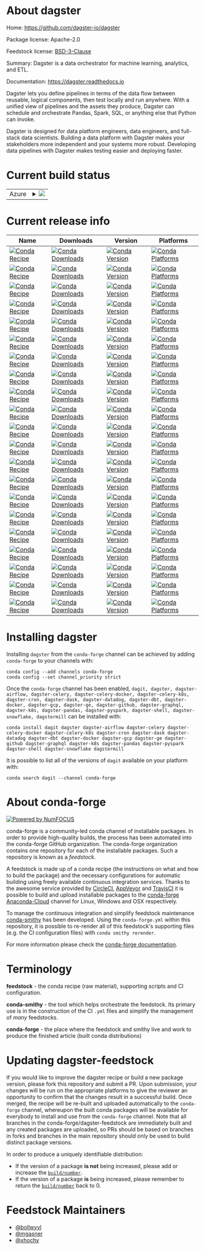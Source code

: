 About dagster
=============

Home: https://github.com/dagster-io/dagster

Package license: Apache-2.0

Feedstock license: [BSD-3-Clause](https://github.com/conda-forge/dagster-feedstock/blob/master/LICENSE.txt)

Summary: Dagster is a data orchestrator for machine learning, analytics, and ETL.

Documentation: https://dagster.readthedocs.io

Dagster lets you define pipelines in terms of the data flow between reusable, logical components,
then test locally and run anywhere. With a unified view of pipelines and the assets they produce,
Dagster can schedule and orchestrate Pandas, Spark, SQL, or anything else that Python can invoke.

Dagster is designed for data platform engineers, data engineers, and full-stack data scientists.
Building a data platform with Dagster makes your stakeholders more independent and your systems
more robust. Developing data pipelines with Dagster makes testing easier and deploying faster.


Current build status
====================


<table>
    
  <tr>
    <td>Azure</td>
    <td>
      <details>
        <summary>
          <a href="https://dev.azure.com/conda-forge/feedstock-builds/_build/latest?definitionId=8550&branchName=master">
            <img src="https://dev.azure.com/conda-forge/feedstock-builds/_apis/build/status/dagster-feedstock?branchName=master">
          </a>
        </summary>
        <table>
          <thead><tr><th>Variant</th><th>Status</th></tr></thead>
          <tbody><tr>
              <td>linux_64_python3.6.____cpython</td>
              <td>
                <a href="https://dev.azure.com/conda-forge/feedstock-builds/_build/latest?definitionId=8550&branchName=master">
                  <img src="https://dev.azure.com/conda-forge/feedstock-builds/_apis/build/status/dagster-feedstock?branchName=master&jobName=linux&configuration=linux_64_python3.6.____cpython" alt="variant">
                </a>
              </td>
            </tr><tr>
              <td>linux_64_python3.7.____cpython</td>
              <td>
                <a href="https://dev.azure.com/conda-forge/feedstock-builds/_build/latest?definitionId=8550&branchName=master">
                  <img src="https://dev.azure.com/conda-forge/feedstock-builds/_apis/build/status/dagster-feedstock?branchName=master&jobName=linux&configuration=linux_64_python3.7.____cpython" alt="variant">
                </a>
              </td>
            </tr><tr>
              <td>linux_64_python3.8.____cpython</td>
              <td>
                <a href="https://dev.azure.com/conda-forge/feedstock-builds/_build/latest?definitionId=8550&branchName=master">
                  <img src="https://dev.azure.com/conda-forge/feedstock-builds/_apis/build/status/dagster-feedstock?branchName=master&jobName=linux&configuration=linux_64_python3.8.____cpython" alt="variant">
                </a>
              </td>
            </tr><tr>
              <td>linux_64_python3.9.____cpython</td>
              <td>
                <a href="https://dev.azure.com/conda-forge/feedstock-builds/_build/latest?definitionId=8550&branchName=master">
                  <img src="https://dev.azure.com/conda-forge/feedstock-builds/_apis/build/status/dagster-feedstock?branchName=master&jobName=linux&configuration=linux_64_python3.9.____cpython" alt="variant">
                </a>
              </td>
            </tr><tr>
              <td>osx_64_python3.6.____cpython</td>
              <td>
                <a href="https://dev.azure.com/conda-forge/feedstock-builds/_build/latest?definitionId=8550&branchName=master">
                  <img src="https://dev.azure.com/conda-forge/feedstock-builds/_apis/build/status/dagster-feedstock?branchName=master&jobName=osx&configuration=osx_64_python3.6.____cpython" alt="variant">
                </a>
              </td>
            </tr><tr>
              <td>osx_64_python3.7.____cpython</td>
              <td>
                <a href="https://dev.azure.com/conda-forge/feedstock-builds/_build/latest?definitionId=8550&branchName=master">
                  <img src="https://dev.azure.com/conda-forge/feedstock-builds/_apis/build/status/dagster-feedstock?branchName=master&jobName=osx&configuration=osx_64_python3.7.____cpython" alt="variant">
                </a>
              </td>
            </tr><tr>
              <td>osx_64_python3.8.____cpython</td>
              <td>
                <a href="https://dev.azure.com/conda-forge/feedstock-builds/_build/latest?definitionId=8550&branchName=master">
                  <img src="https://dev.azure.com/conda-forge/feedstock-builds/_apis/build/status/dagster-feedstock?branchName=master&jobName=osx&configuration=osx_64_python3.8.____cpython" alt="variant">
                </a>
              </td>
            </tr><tr>
              <td>osx_64_python3.9.____cpython</td>
              <td>
                <a href="https://dev.azure.com/conda-forge/feedstock-builds/_build/latest?definitionId=8550&branchName=master">
                  <img src="https://dev.azure.com/conda-forge/feedstock-builds/_apis/build/status/dagster-feedstock?branchName=master&jobName=osx&configuration=osx_64_python3.9.____cpython" alt="variant">
                </a>
              </td>
            </tr><tr>
              <td>win_64_python3.6.____cpython</td>
              <td>
                <a href="https://dev.azure.com/conda-forge/feedstock-builds/_build/latest?definitionId=8550&branchName=master">
                  <img src="https://dev.azure.com/conda-forge/feedstock-builds/_apis/build/status/dagster-feedstock?branchName=master&jobName=win&configuration=win_64_python3.6.____cpython" alt="variant">
                </a>
              </td>
            </tr><tr>
              <td>win_64_python3.7.____cpython</td>
              <td>
                <a href="https://dev.azure.com/conda-forge/feedstock-builds/_build/latest?definitionId=8550&branchName=master">
                  <img src="https://dev.azure.com/conda-forge/feedstock-builds/_apis/build/status/dagster-feedstock?branchName=master&jobName=win&configuration=win_64_python3.7.____cpython" alt="variant">
                </a>
              </td>
            </tr><tr>
              <td>win_64_python3.8.____cpython</td>
              <td>
                <a href="https://dev.azure.com/conda-forge/feedstock-builds/_build/latest?definitionId=8550&branchName=master">
                  <img src="https://dev.azure.com/conda-forge/feedstock-builds/_apis/build/status/dagster-feedstock?branchName=master&jobName=win&configuration=win_64_python3.8.____cpython" alt="variant">
                </a>
              </td>
            </tr><tr>
              <td>win_64_python3.9.____cpython</td>
              <td>
                <a href="https://dev.azure.com/conda-forge/feedstock-builds/_build/latest?definitionId=8550&branchName=master">
                  <img src="https://dev.azure.com/conda-forge/feedstock-builds/_apis/build/status/dagster-feedstock?branchName=master&jobName=win&configuration=win_64_python3.9.____cpython" alt="variant">
                </a>
              </td>
            </tr>
          </tbody>
        </table>
      </details>
    </td>
  </tr>
</table>

Current release info
====================

| Name | Downloads | Version | Platforms |
| --- | --- | --- | --- |
| [![Conda Recipe](https://img.shields.io/badge/recipe-dagit-green.svg)](https://anaconda.org/conda-forge/dagit) | [![Conda Downloads](https://img.shields.io/conda/dn/conda-forge/dagit.svg)](https://anaconda.org/conda-forge/dagit) | [![Conda Version](https://img.shields.io/conda/vn/conda-forge/dagit.svg)](https://anaconda.org/conda-forge/dagit) | [![Conda Platforms](https://img.shields.io/conda/pn/conda-forge/dagit.svg)](https://anaconda.org/conda-forge/dagit) |
| [![Conda Recipe](https://img.shields.io/badge/recipe-dagster-green.svg)](https://anaconda.org/conda-forge/dagster) | [![Conda Downloads](https://img.shields.io/conda/dn/conda-forge/dagster.svg)](https://anaconda.org/conda-forge/dagster) | [![Conda Version](https://img.shields.io/conda/vn/conda-forge/dagster.svg)](https://anaconda.org/conda-forge/dagster) | [![Conda Platforms](https://img.shields.io/conda/pn/conda-forge/dagster.svg)](https://anaconda.org/conda-forge/dagster) |
| [![Conda Recipe](https://img.shields.io/badge/recipe-dagster--airflow-green.svg)](https://anaconda.org/conda-forge/dagster-airflow) | [![Conda Downloads](https://img.shields.io/conda/dn/conda-forge/dagster-airflow.svg)](https://anaconda.org/conda-forge/dagster-airflow) | [![Conda Version](https://img.shields.io/conda/vn/conda-forge/dagster-airflow.svg)](https://anaconda.org/conda-forge/dagster-airflow) | [![Conda Platforms](https://img.shields.io/conda/pn/conda-forge/dagster-airflow.svg)](https://anaconda.org/conda-forge/dagster-airflow) |
| [![Conda Recipe](https://img.shields.io/badge/recipe-dagster--celery-green.svg)](https://anaconda.org/conda-forge/dagster-celery) | [![Conda Downloads](https://img.shields.io/conda/dn/conda-forge/dagster-celery.svg)](https://anaconda.org/conda-forge/dagster-celery) | [![Conda Version](https://img.shields.io/conda/vn/conda-forge/dagster-celery.svg)](https://anaconda.org/conda-forge/dagster-celery) | [![Conda Platforms](https://img.shields.io/conda/pn/conda-forge/dagster-celery.svg)](https://anaconda.org/conda-forge/dagster-celery) |
| [![Conda Recipe](https://img.shields.io/badge/recipe-dagster--celery--docker-green.svg)](https://anaconda.org/conda-forge/dagster-celery-docker) | [![Conda Downloads](https://img.shields.io/conda/dn/conda-forge/dagster-celery-docker.svg)](https://anaconda.org/conda-forge/dagster-celery-docker) | [![Conda Version](https://img.shields.io/conda/vn/conda-forge/dagster-celery-docker.svg)](https://anaconda.org/conda-forge/dagster-celery-docker) | [![Conda Platforms](https://img.shields.io/conda/pn/conda-forge/dagster-celery-docker.svg)](https://anaconda.org/conda-forge/dagster-celery-docker) |
| [![Conda Recipe](https://img.shields.io/badge/recipe-dagster--celery--k8s-green.svg)](https://anaconda.org/conda-forge/dagster-celery-k8s) | [![Conda Downloads](https://img.shields.io/conda/dn/conda-forge/dagster-celery-k8s.svg)](https://anaconda.org/conda-forge/dagster-celery-k8s) | [![Conda Version](https://img.shields.io/conda/vn/conda-forge/dagster-celery-k8s.svg)](https://anaconda.org/conda-forge/dagster-celery-k8s) | [![Conda Platforms](https://img.shields.io/conda/pn/conda-forge/dagster-celery-k8s.svg)](https://anaconda.org/conda-forge/dagster-celery-k8s) |
| [![Conda Recipe](https://img.shields.io/badge/recipe-dagster--cron-green.svg)](https://anaconda.org/conda-forge/dagster-cron) | [![Conda Downloads](https://img.shields.io/conda/dn/conda-forge/dagster-cron.svg)](https://anaconda.org/conda-forge/dagster-cron) | [![Conda Version](https://img.shields.io/conda/vn/conda-forge/dagster-cron.svg)](https://anaconda.org/conda-forge/dagster-cron) | [![Conda Platforms](https://img.shields.io/conda/pn/conda-forge/dagster-cron.svg)](https://anaconda.org/conda-forge/dagster-cron) |
| [![Conda Recipe](https://img.shields.io/badge/recipe-dagster--dask-green.svg)](https://anaconda.org/conda-forge/dagster-dask) | [![Conda Downloads](https://img.shields.io/conda/dn/conda-forge/dagster-dask.svg)](https://anaconda.org/conda-forge/dagster-dask) | [![Conda Version](https://img.shields.io/conda/vn/conda-forge/dagster-dask.svg)](https://anaconda.org/conda-forge/dagster-dask) | [![Conda Platforms](https://img.shields.io/conda/pn/conda-forge/dagster-dask.svg)](https://anaconda.org/conda-forge/dagster-dask) |
| [![Conda Recipe](https://img.shields.io/badge/recipe-dagster--datadog-green.svg)](https://anaconda.org/conda-forge/dagster-datadog) | [![Conda Downloads](https://img.shields.io/conda/dn/conda-forge/dagster-datadog.svg)](https://anaconda.org/conda-forge/dagster-datadog) | [![Conda Version](https://img.shields.io/conda/vn/conda-forge/dagster-datadog.svg)](https://anaconda.org/conda-forge/dagster-datadog) | [![Conda Platforms](https://img.shields.io/conda/pn/conda-forge/dagster-datadog.svg)](https://anaconda.org/conda-forge/dagster-datadog) |
| [![Conda Recipe](https://img.shields.io/badge/recipe-dagster--dbt-green.svg)](https://anaconda.org/conda-forge/dagster-dbt) | [![Conda Downloads](https://img.shields.io/conda/dn/conda-forge/dagster-dbt.svg)](https://anaconda.org/conda-forge/dagster-dbt) | [![Conda Version](https://img.shields.io/conda/vn/conda-forge/dagster-dbt.svg)](https://anaconda.org/conda-forge/dagster-dbt) | [![Conda Platforms](https://img.shields.io/conda/pn/conda-forge/dagster-dbt.svg)](https://anaconda.org/conda-forge/dagster-dbt) |
| [![Conda Recipe](https://img.shields.io/badge/recipe-dagster--docker-green.svg)](https://anaconda.org/conda-forge/dagster-docker) | [![Conda Downloads](https://img.shields.io/conda/dn/conda-forge/dagster-docker.svg)](https://anaconda.org/conda-forge/dagster-docker) | [![Conda Version](https://img.shields.io/conda/vn/conda-forge/dagster-docker.svg)](https://anaconda.org/conda-forge/dagster-docker) | [![Conda Platforms](https://img.shields.io/conda/pn/conda-forge/dagster-docker.svg)](https://anaconda.org/conda-forge/dagster-docker) |
| [![Conda Recipe](https://img.shields.io/badge/recipe-dagster--gcp-green.svg)](https://anaconda.org/conda-forge/dagster-gcp) | [![Conda Downloads](https://img.shields.io/conda/dn/conda-forge/dagster-gcp.svg)](https://anaconda.org/conda-forge/dagster-gcp) | [![Conda Version](https://img.shields.io/conda/vn/conda-forge/dagster-gcp.svg)](https://anaconda.org/conda-forge/dagster-gcp) | [![Conda Platforms](https://img.shields.io/conda/pn/conda-forge/dagster-gcp.svg)](https://anaconda.org/conda-forge/dagster-gcp) |
| [![Conda Recipe](https://img.shields.io/badge/recipe-dagster--ge-green.svg)](https://anaconda.org/conda-forge/dagster-ge) | [![Conda Downloads](https://img.shields.io/conda/dn/conda-forge/dagster-ge.svg)](https://anaconda.org/conda-forge/dagster-ge) | [![Conda Version](https://img.shields.io/conda/vn/conda-forge/dagster-ge.svg)](https://anaconda.org/conda-forge/dagster-ge) | [![Conda Platforms](https://img.shields.io/conda/pn/conda-forge/dagster-ge.svg)](https://anaconda.org/conda-forge/dagster-ge) |
| [![Conda Recipe](https://img.shields.io/badge/recipe-dagster--github-green.svg)](https://anaconda.org/conda-forge/dagster-github) | [![Conda Downloads](https://img.shields.io/conda/dn/conda-forge/dagster-github.svg)](https://anaconda.org/conda-forge/dagster-github) | [![Conda Version](https://img.shields.io/conda/vn/conda-forge/dagster-github.svg)](https://anaconda.org/conda-forge/dagster-github) | [![Conda Platforms](https://img.shields.io/conda/pn/conda-forge/dagster-github.svg)](https://anaconda.org/conda-forge/dagster-github) |
| [![Conda Recipe](https://img.shields.io/badge/recipe-dagster--graphql-green.svg)](https://anaconda.org/conda-forge/dagster-graphql) | [![Conda Downloads](https://img.shields.io/conda/dn/conda-forge/dagster-graphql.svg)](https://anaconda.org/conda-forge/dagster-graphql) | [![Conda Version](https://img.shields.io/conda/vn/conda-forge/dagster-graphql.svg)](https://anaconda.org/conda-forge/dagster-graphql) | [![Conda Platforms](https://img.shields.io/conda/pn/conda-forge/dagster-graphql.svg)](https://anaconda.org/conda-forge/dagster-graphql) |
| [![Conda Recipe](https://img.shields.io/badge/recipe-dagster--k8s-green.svg)](https://anaconda.org/conda-forge/dagster-k8s) | [![Conda Downloads](https://img.shields.io/conda/dn/conda-forge/dagster-k8s.svg)](https://anaconda.org/conda-forge/dagster-k8s) | [![Conda Version](https://img.shields.io/conda/vn/conda-forge/dagster-k8s.svg)](https://anaconda.org/conda-forge/dagster-k8s) | [![Conda Platforms](https://img.shields.io/conda/pn/conda-forge/dagster-k8s.svg)](https://anaconda.org/conda-forge/dagster-k8s) |
| [![Conda Recipe](https://img.shields.io/badge/recipe-dagster--pandas-green.svg)](https://anaconda.org/conda-forge/dagster-pandas) | [![Conda Downloads](https://img.shields.io/conda/dn/conda-forge/dagster-pandas.svg)](https://anaconda.org/conda-forge/dagster-pandas) | [![Conda Version](https://img.shields.io/conda/vn/conda-forge/dagster-pandas.svg)](https://anaconda.org/conda-forge/dagster-pandas) | [![Conda Platforms](https://img.shields.io/conda/pn/conda-forge/dagster-pandas.svg)](https://anaconda.org/conda-forge/dagster-pandas) |
| [![Conda Recipe](https://img.shields.io/badge/recipe-dagster--pyspark-green.svg)](https://anaconda.org/conda-forge/dagster-pyspark) | [![Conda Downloads](https://img.shields.io/conda/dn/conda-forge/dagster-pyspark.svg)](https://anaconda.org/conda-forge/dagster-pyspark) | [![Conda Version](https://img.shields.io/conda/vn/conda-forge/dagster-pyspark.svg)](https://anaconda.org/conda-forge/dagster-pyspark) | [![Conda Platforms](https://img.shields.io/conda/pn/conda-forge/dagster-pyspark.svg)](https://anaconda.org/conda-forge/dagster-pyspark) |
| [![Conda Recipe](https://img.shields.io/badge/recipe-dagster--shell-green.svg)](https://anaconda.org/conda-forge/dagster-shell) | [![Conda Downloads](https://img.shields.io/conda/dn/conda-forge/dagster-shell.svg)](https://anaconda.org/conda-forge/dagster-shell) | [![Conda Version](https://img.shields.io/conda/vn/conda-forge/dagster-shell.svg)](https://anaconda.org/conda-forge/dagster-shell) | [![Conda Platforms](https://img.shields.io/conda/pn/conda-forge/dagster-shell.svg)](https://anaconda.org/conda-forge/dagster-shell) |
| [![Conda Recipe](https://img.shields.io/badge/recipe-dagster--snowflake-green.svg)](https://anaconda.org/conda-forge/dagster-snowflake) | [![Conda Downloads](https://img.shields.io/conda/dn/conda-forge/dagster-snowflake.svg)](https://anaconda.org/conda-forge/dagster-snowflake) | [![Conda Version](https://img.shields.io/conda/vn/conda-forge/dagster-snowflake.svg)](https://anaconda.org/conda-forge/dagster-snowflake) | [![Conda Platforms](https://img.shields.io/conda/pn/conda-forge/dagster-snowflake.svg)](https://anaconda.org/conda-forge/dagster-snowflake) |
| [![Conda Recipe](https://img.shields.io/badge/recipe-dagstermill-green.svg)](https://anaconda.org/conda-forge/dagstermill) | [![Conda Downloads](https://img.shields.io/conda/dn/conda-forge/dagstermill.svg)](https://anaconda.org/conda-forge/dagstermill) | [![Conda Version](https://img.shields.io/conda/vn/conda-forge/dagstermill.svg)](https://anaconda.org/conda-forge/dagstermill) | [![Conda Platforms](https://img.shields.io/conda/pn/conda-forge/dagstermill.svg)](https://anaconda.org/conda-forge/dagstermill) |

Installing dagster
==================

Installing `dagster` from the `conda-forge` channel can be achieved by adding `conda-forge` to your channels with:

```
conda config --add channels conda-forge
conda config --set channel_priority strict
```

Once the `conda-forge` channel has been enabled, `dagit, dagster, dagster-airflow, dagster-celery, dagster-celery-docker, dagster-celery-k8s, dagster-cron, dagster-dask, dagster-datadog, dagster-dbt, dagster-docker, dagster-gcp, dagster-ge, dagster-github, dagster-graphql, dagster-k8s, dagster-pandas, dagster-pyspark, dagster-shell, dagster-snowflake, dagstermill` can be installed with:

```
conda install dagit dagster dagster-airflow dagster-celery dagster-celery-docker dagster-celery-k8s dagster-cron dagster-dask dagster-datadog dagster-dbt dagster-docker dagster-gcp dagster-ge dagster-github dagster-graphql dagster-k8s dagster-pandas dagster-pyspark dagster-shell dagster-snowflake dagstermill
```

It is possible to list all of the versions of `dagit` available on your platform with:

```
conda search dagit --channel conda-forge
```


About conda-forge
=================

[![Powered by NumFOCUS](https://img.shields.io/badge/powered%20by-NumFOCUS-orange.svg?style=flat&colorA=E1523D&colorB=007D8A)](http://numfocus.org)

conda-forge is a community-led conda channel of installable packages.
In order to provide high-quality builds, the process has been automated into the
conda-forge GitHub organization. The conda-forge organization contains one repository
for each of the installable packages. Such a repository is known as a *feedstock*.

A feedstock is made up of a conda recipe (the instructions on what and how to build
the package) and the necessary configurations for automatic building using freely
available continuous integration services. Thanks to the awesome service provided by
[CircleCI](https://circleci.com/), [AppVeyor](https://www.appveyor.com/)
and [TravisCI](https://travis-ci.com/) it is possible to build and upload installable
packages to the [conda-forge](https://anaconda.org/conda-forge)
[Anaconda-Cloud](https://anaconda.org/) channel for Linux, Windows and OSX respectively.

To manage the continuous integration and simplify feedstock maintenance
[conda-smithy](https://github.com/conda-forge/conda-smithy) has been developed.
Using the ``conda-forge.yml`` within this repository, it is possible to re-render all of
this feedstock's supporting files (e.g. the CI configuration files) with ``conda smithy rerender``.

For more information please check the [conda-forge documentation](https://conda-forge.org/docs/).

Terminology
===========

**feedstock** - the conda recipe (raw material), supporting scripts and CI configuration.

**conda-smithy** - the tool which helps orchestrate the feedstock.
                   Its primary use is in the construction of the CI ``.yml`` files
                   and simplify the management of *many* feedstocks.

**conda-forge** - the place where the feedstock and smithy live and work to
                  produce the finished article (built conda distributions)


Updating dagster-feedstock
==========================

If you would like to improve the dagster recipe or build a new
package version, please fork this repository and submit a PR. Upon submission,
your changes will be run on the appropriate platforms to give the reviewer an
opportunity to confirm that the changes result in a successful build. Once
merged, the recipe will be re-built and uploaded automatically to the
`conda-forge` channel, whereupon the built conda packages will be available for
everybody to install and use from the `conda-forge` channel.
Note that all branches in the conda-forge/dagster-feedstock are
immediately built and any created packages are uploaded, so PRs should be based
on branches in forks and branches in the main repository should only be used to
build distinct package versions.

In order to produce a uniquely identifiable distribution:
 * If the version of a package **is not** being increased, please add or increase
   the [``build/number``](https://docs.conda.io/projects/conda-build/en/latest/resources/define-metadata.html#build-number-and-string).
 * If the version of a package **is** being increased, please remember to return
   the [``build/number``](https://docs.conda.io/projects/conda-build/en/latest/resources/define-metadata.html#build-number-and-string)
   back to 0.

Feedstock Maintainers
=====================

* [@bollwyvl](https://github.com/bollwyvl/)
* [@mgasner](https://github.com/mgasner/)
* [@xhochy](https://github.com/xhochy/)


